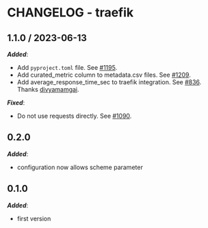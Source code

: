 # CHANGELOG - traefik

## 1.1.0 / 2023-06-13

***Added***: 

* Add `pyproject.toml` file. See [#1195](https://github.com/DataDog/integrations-extras/pull/1195).
* Add curated_metric column to metadata.csv files. See [#1209](https://github.com/DataDog/integrations-extras/pull/1209).
* Add average_response_time_sec to traefik integration. See [#836](https://github.com/DataDog/integrations-extras/pull/836). Thanks [divyamamgai](https://github.com/divyamamgai).

***Fixed***: 

* Do not use requests directly. See [#1090](https://github.com/DataDog/integrations-extras/pull/1090).


## 0.2.0

***Added***: 

* configuration now allows scheme parameter


## 0.1.0

***Added***: 

* first version

